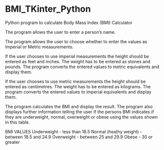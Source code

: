# BMI_TKinter_Python
Python program to calculate Body Mass Index (BMI) Calculator

The program allows the user to enter a person’s name.

The program allows the user to choose whether to enter the values as Imperial or Metric measurements.

If the user chooses to use imperial measurements the height should be entered as feet and inches. The weight has to be entered as stones and pounds. 
The program converts the entered values to metric equivalents and display them.

If the user chooses to use metric measurements the height should be entered as centimetres. The weight has to be entered as kilograms. 
The program converts the entered values to imperial equivalents and display them.


The program calculates the BMI and display the result.  The program also displays further information telling the user if the persons BMI indicates if they are underweight, normal, overweight or obese using the values shown in this table. 

BMI VALUES
Underweight	- less than 18.5
Normal (heathy weight) - between 18.5 and 24.9
Overweight - between 25 and 29.9
Obese	- 30 or greater

